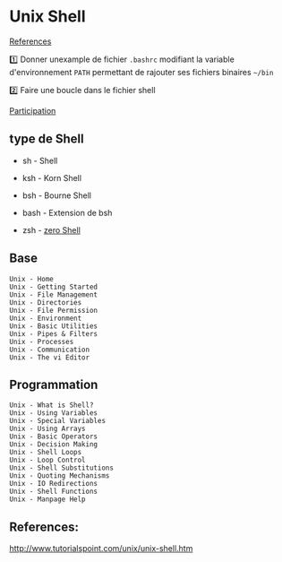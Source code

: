 # Unix Shell

 [References](References.md)

:one: Donner unexample de fichier `.bashrc` modifiant la variable d'environnement `PATH` permettant de rajouter ses fichiers binaires `~/bin`

:two: Faire une boucle dans le fichier shell

[Participation](.scripts/Participation.md)

## type de Shell

* sh - Shell

* ksh - Korn Shell

* bsh - Bourne Shell

* bash - Extension de bsh

* zsh - [zero Shell](https://ohmyz.sh/) 

## Base

```
Unix - Home
Unix - Getting Started
Unix - File Management
Unix - Directories
Unix - File Permission
Unix - Environment
Unix - Basic Utilities
Unix - Pipes & Filters
Unix - Processes
Unix - Communication
Unix - The vi Editor 
```

## Programmation

```
Unix - What is Shell?
Unix - Using Variables
Unix - Special Variables
Unix - Using Arrays
Unix - Basic Operators
Unix - Decision Making
Unix - Shell Loops
Unix - Loop Control
Unix - Shell Substitutions
Unix - Quoting Mechanisms
Unix - IO Redirections
Unix - Shell Functions
Unix - Manpage Help
```

## References:
http://www.tutorialspoint.com/unix/unix-shell.htm
